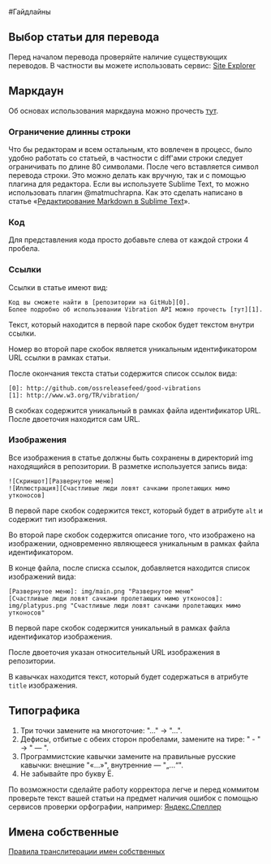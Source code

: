 #Гайдлайны

## Выбор статьи для перевода

Перед началом перевода проверяйте наличие существующих переводов.
В частности вы можете использовать сервис: [Site Explorer][0]

## Маркдаун

Об основах использования маркдауна можно прочесть [тут][1].

### Ограничение длинны строки

Что бы редакторам и всем остальным, кто вовлечен в процесс, было удобно
работать со статьей, в частности с diff'ами строки следует ограничивать по
длине 80 символами. После чего вставляется символ перевода строки. Это можно
делать как вручную, так и с помощью плагина для редактора. Если вы используете
Sublime Text, то можно использовать плагин @matmuchrapna. Как это сделать написано в статье «[Редактирование Markdown в Sublime Text][2]».

### Код

Для представления кода просто добавьте слева от каждой строки 4 пробела.

### Ссылки

Ссылки в статье имеют вид:

    Код вы сможете найти в [репозитории на GitHub][0].
    Более подробно об использовании Vibration API можно прочесть [тут][1].

Текст, который находится в первой паре скобок будет текстом внутри ссылки.

Номер во второй паре скобок является уникальным идентификатором URL ссылки в рамках статьи.

После окончания текста статьи содержится список ссылок вида:

    [0]: http://github.com/ossreleasefeed/good-vibrations
    [1]: http://www.w3.org/TR/vibration/

В скобках содержится уникальный в рамках файла идентификатор URL. После двоеточия находится сам URL.

### Изображения

Все изображения в статье должны быть сохранены в директорий img находящийся в
репозитории. В разметке используется запись вида:

    ![Скриншот][Развернутое меню]
    ![Иллюстрация][Счастливые люди ловят сачками пролетающих мимо утконосов]


В первой паре скобок содержится текст, который будет в атрибуте `alt` и содержит тип изображения.

Во второй паре скобок содержится описание того, что изображено на изображении, одновременно являющееся уникальным в рамках файла идентификатором.

В конце файла, после списка ссылок, добавляется находится список изображений вида:

    [Развернутое меню]: img/main.png "Развернутое меню"
    [Счастливые люди ловят сачками пролетающих мимо утконосов]: img/platypus.png "Счастливые люди ловят сачками пролетающих мимо утконосов"

В первой паре скобок содержится уникальный в рамках файла идентификатор изображения.

После двоеточия указан относительный URL изображения в репозитории.

В кавычках находится текст, который будет содержаться в атрибуте `title` изображения.


## Типографика

1. Три точки замените на многоточие: "..." -> "…".
2. Дефисы, отбитые с обеих сторон пробелами, замените на тире: " - " -> " — ".
3. Программистские кавычки замените на правильные русские кавычки: внешние "«…»",
внутренние — "„…“".
4. Не забывайте про букву Ё.

По возможности сделайте работу корректора легче и перед коммитом проверьте
текст вашей статьи на предмет наличия ошибок с помощью сервисов проверки
орфографии, например: [Яндекс.Спеллер][3]

## Имена собственные

[Правила транслитерации имен собственных][4]

[0]: http://www.opensiteexplorer.org/
[1]: http://vstarkov.ru/markdown-basics/
[2]: http://vstarkov.ru/markdown-workflow/
[3]: http://api.yandex.ru/speller/
[4]: http://ru.wikipedia.org/wiki/%D0%90%D0%BD%D0%B3%D0%BB%D0%BE-%D1%80%D1%83%D1%81%D1%81%D0%BA%D0%B0%D1%8F_%D0%BF%D1%80%D0%B0%D0%BA%D1%82%D0%B8%D1%87%D0%B5%D1%81%D0%BA%D0%B0%D1%8F_%D1%82%D1%80%D0%B0%D0%BD%D1%81%D0%BA%D1%80%D0%B8%D0%BF%D1%86%D0%B8%D1%8F
